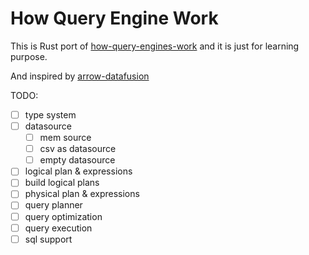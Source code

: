 # How Query Engine Work

This is Rust port of [how-query-engines-work](https://github.com/andygrove/how-query-engines-work) and it is just for learning purpose.

And inspired by [arrow-datafusion](https://github.com/apache/arrow-datafusion)

TODO:
- [ ] type system
- [ ] datasource
    - [ ] mem source
    - [ ] csv as datasource
    - [ ] empty datasource
- [ ] logical plan & expressions
- [ ] build logical plans
- [ ] physical plan & expressions
- [ ] query planner
- [ ] query optimization
- [ ] query execution
- [ ] sql support
